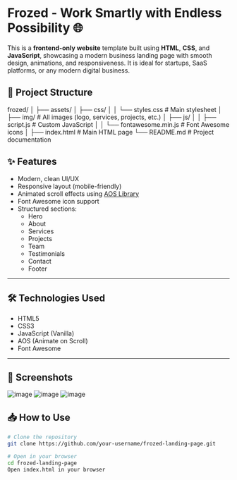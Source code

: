 # Frozed - Work Smartly with Endless Possibility 🌐

This is a **frontend-only website** template built using **HTML**, **CSS**, and **JavaScript**, showcasing a modern business landing page with smooth design, animations, and responsiveness. It is ideal for startups, SaaS platforms, or any modern digital business.

## 📂 Project Structure

frozed/
│
├── assets/
│ ├── css/
│ │ └── styles.css # Main stylesheet
│ ├── img/ # All images (logo, services, projects, etc.)
│ ├── js/
│ │ ├── script.js # Custom JavaScript
│ │ └── fontawesome.min.js # Font Awesome icons
│
├── index.html # Main HTML page
└── README.md # Project documentation

## ✨ Features

- Modern, clean UI/UX
- Responsive layout (mobile-friendly)
- Animated scroll effects using [AOS Library](https://michalsnik.github.io/aos/)
- Font Awesome icon support
- Structured sections:
  - Hero
  - About
  - Services
  - Projects
  - Team
  - Testimonials
  - Contact
  - Footer

---

## 🛠️ Technologies Used

- HTML5
- CSS3
- JavaScript (Vanilla)
- AOS (Animate on Scroll)
- Font Awesome

---

## 📸 Screenshots
![image](https://github.com/user-attachments/assets/3bf6399e-022f-4e2c-9b3f-d35d464e0bd5)
![image](https://github.com/user-attachments/assets/45bf2491-7bed-4fe9-a68b-57e905b0696e)
![image](https://github.com/user-attachments/assets/45172601-ab6f-4a80-9a3e-6a2453c45ab4)

## 📥 How to Use

```bash
# Clone the repository
git clone https://github.com/your-username/frozed-landing-page.git

# Open in your browser
cd frozed-landing-page
Open index.html in your browser




